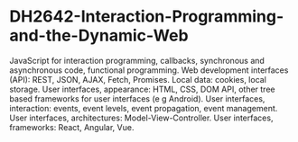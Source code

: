 # DH2642-Interaction-Programming-and-the-Dynamic-Web
JavaScript for interaction programming, callbacks, synchronous and asynchronous code, functional programming.
Web development interfaces (API): REST, JSON, AJAX, Fetch, Promises.
Local data: cookies, local storage.
User interfaces, appearance: HTML, CSS, DOM API, other tree based frameworks for user interfaces (e g Android).
User interfaces, interaction: events, event levels, event propagation, event management.
User interfaces, architectures: Model-View-Controller.
User interfaces, frameworks: React, Angular, Vue.
